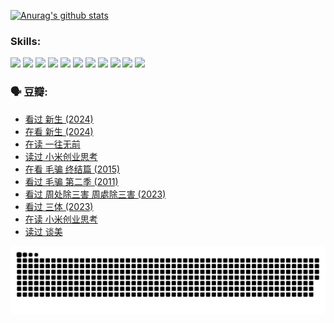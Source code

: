 
[![Anurag's github stats](https://github-readme-stats.vercel.app/api?username=w940853815)](https://github.com/anuraghazra/github-readme-stats)

### Skills:

<code><img height="32" src="https://cdn.jsdelivr.net/npm/simple-icons@v5/icons/python.svg"></code>
<code><img height="32" src="https://cdn.jsdelivr.net/npm/simple-icons@v5/icons/javascript.svg"></code>
<code><img height="32" src="https://cdn.jsdelivr.net/npm/simple-icons@v5/icons/django.svg"></code>
<code><img height="32" src="https://cdn.jsdelivr.net/npm/simple-icons@v5/icons/flask.svg"></code>
<code><img height="32" src="https://cdn.jsdelivr.net/npm/simple-icons@v5/icons/vuetify.svg"></code>
<code><img height="32" src="https://cdn.jsdelivr.net/npm/simple-icons@v5/icons/git.svg"></code>
<code><img height="32" src="https://cdn.jsdelivr.net/npm/simple-icons@v5/icons/docker.svg"></code>
<code><img height="32" src="https://cdn.jsdelivr.net/npm/simple-icons@v5/icons/postgresql.svg"></code>
<code><img height="32" src="https://cdn.jsdelivr.net/npm/simple-icons@v5/icons/elasticsearch.svg"></code>
<code><img height="32" src="https://cdn.jsdelivr.net/npm/simple-icons@v5/icons/macos.svg"></code>
<code><img height="32" src="https://cdn.jsdelivr.net/npm/simple-icons@v5/icons/linux.svg"></code>

### 🗣 豆瓣:

<!-- DOUBAN-ACTIVITIES:START -->
- [看过 新生‎ (2024)](https://www.douban.com/people/136069238/status/4612373431/?_i=16020129)
- [在看 新生‎ (2024)](https://www.douban.com/people/136069238/status/4607441062/?_i=16020129)
- [在读 一往无前](https://www.douban.com/people/136069238/status/4590507310/?_i=16020129)
- [读过 小米创业思考](https://www.douban.com/people/136069238/status/4590506983/?_i=16020129)
- [在看 毛骗 终结篇‎ (2015)](https://www.douban.com/people/136069238/status/4581971924/?_i=16020129)
- [看过 毛骗 第二季‎ (2011)](https://www.douban.com/people/136069238/status/4581971810/?_i=16020129)
- [看过 周处除三害 周處除三害‎ (2023)](https://www.douban.com/people/136069238/status/4575646701/?_i=16020129)
- [看过 三体‎ (2023)](https://www.douban.com/people/136069238/status/4574263039/?_i=16020129)
- [在读 小米创业思考](https://www.douban.com/people/136069238/status/4572047905/?_i=16020129)
- [读过 谈美](https://www.douban.com/people/136069238/status/4572047629/?_i=16020129)
<!-- DOUBAN-ACTIVITIES:END -->


![Snake animation](https://raw.githubusercontent.com/w940853815/w940853815/output/github-contribution-grid-snake.svg)

<!--
**w940853815/w940853815** is a ✨ _special_ ✨ repository because its `README.md` (this file) appears on your GitHub profile.

Here are some ideas to get you started:

- 🔭 I’m currently working on ...
- 🌱 I’m currently learning ...
- 👯 I’m looking to collaborate on ...
- 🤔 I’m looking for help with ...
- 💬 Ask me about ...
- 📫 How to reach me: ...
- 😄 Pronouns: ...
- ⚡ Fun fact: ...
-->
